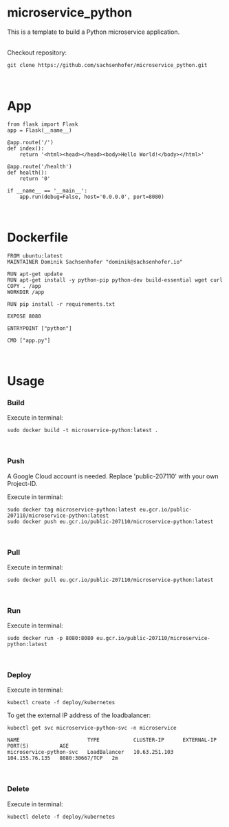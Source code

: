 # microservice_python

This is a template to build a Python microservice application.

<br>
Checkout repository:

```
git clone https://github.com/sachsenhofer/microservice_python.git
```

<br>

# App

```
from flask import Flask
app = Flask(__name__)

@app.route('/')
def index():
    return '<html><head></head><body>Hello World!</body></html>'

@app.route('/health')
def health():
    return '0'

if __name__ == '__main__':
    app.run(debug=False, host='0.0.0.0', port=8080)
```

<br>

# Dockerfile

```
FROM ubuntu:latest
MAINTAINER Dominik Sachsenhofer "dominik@sachsenhofer.io"

RUN apt-get update
RUN apt-get install -y python-pip python-dev build-essential wget curl
COPY . /app
WORKDIR /app

RUN pip install -r requirements.txt

EXPOSE 8080

ENTRYPOINT ["python"]

CMD ["app.py"]
```

<br>

# Usage

### Build

Execute in terminal:

```
sudo docker build -t microservice-python:latest .
```

<br>

### Push

A Google Cloud account is needed. Replace 'public-207110' with your own Project-ID.

Execute in terminal:

```
sudo docker tag microservice-python:latest eu.gcr.io/public-207110/microservice-python:latest
sudo docker push eu.gcr.io/public-207110/microservice-python:latest
```

<br>

### Pull

Execute in terminal:

```
sudo docker pull eu.gcr.io/public-207110/microservice-python:latest
```

<br>

### Run

Execute in terminal:

```
sudo docker run -p 8080:8080 eu.gcr.io/public-207110/microservice-python:latest
```

<br>

### Deploy

Execute in terminal:

```
kubectl create -f deploy/kubernetes
```

To get the external IP address of the loadbalancer:

```
kubectl get svc microservice-python-svc -n microservice
```

```
NAME                      TYPE           CLUSTER-IP      EXTERNAL-IP      PORT(S)          AGE
microservice-python-svc   LoadBalancer   10.63.251.103   104.155.76.135   8080:30667/TCP   2m
```

<br>

### Delete

Execute in terminal:

```
kubectl delete -f deploy/kubernetes
```
